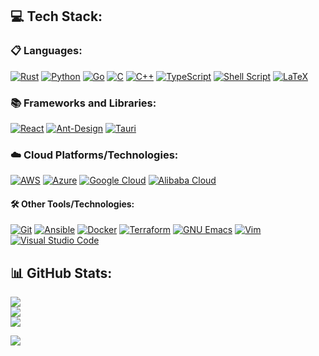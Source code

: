 ## 💻 Tech Stack:
### 📋 Languages:
[![Rust](https://img.shields.io/badge/rust-F7F7F7.svg?style=for-the-badge&logo=rust&logoColor=F74B00)](https://www.rust-lang.org/)
[![Python](https://img.shields.io/badge/python-F7F7F7?style=for-the-badge&logo=python&logoColor=ffdd54)](https://www.python.org/)
[![Go](https://img.shields.io/badge/go-F7F7F7.svg?style=for-the-badge&logo=go&logoColor=00ADD8)](https://go.dev/)
[![C](https://img.shields.io/badge/c-F7F7F7.svg?style=for-the-badge&logo=c&logoColor=00599C)](https://www.iso.org/standard/74528.html)
[![C++](https://img.shields.io/badge/c++-F7F7F7.svg?style=for-the-badge&logo=c%2B%2B&logoColor=00599C)](https://isocpp.org/)
[![TypeScript](https://img.shields.io/badge/typescript-F7F7F7.svg?style=for-the-badge&logo=typescript&logoColor=3178C6)](https://www.typescriptlang.org/)
[![Shell Script](https://img.shields.io/badge/shell_script-F7F7F7.svg?style=for-the-badge&logo=gnu-bash&logoColor=black)](https://www.gnu.org/software/bash/)
[![LaTeX](https://img.shields.io/badge/latex-F7F7F7.svg?style=for-the-badge&logo=latex&logoColor=008080)](https://www.latex-project.org/)

### 📚 Frameworks and Libraries:
[![React](https://img.shields.io/badge/react-F7F7F7.svg?style=for-the-badge&logo=react&logoColor=%2361DAFB)](https://react.dev/)
[![Ant-Design](https://img.shields.io/badge/-AntDesign-F7F7F7?style=for-the-badge&logo=ant-design&logoColor=0170FE)](https://ant.design/)
[![Tauri](https://img.shields.io/badge/tauri-F7F7F7.svg?style=for-the-badge&logo=tauri&logoColor=FFC131)](https://tauri.app/)

### ☁️ Cloud Platforms/Technologies:
[![AWS](https://img.shields.io/badge/AWS-F7F7F7.svg?style=for-the-badge&logo=amazon-aws&logoColor=FF9900)](https://aws.amazon.com/)
[![Azure](https://img.shields.io/badge/azure-F7F7F7.svg?style=for-the-badge&logo=microsoftazure&logoColor=0072C6)](https://azure.microsoft.com/)
[![Google Cloud](https://img.shields.io/badge/GoogleCloud-F7F7F7.svg?style=for-the-badge&logo=google-cloud&logoColor=4285F4)](https://cloud.google.com/)
[![Alibaba Cloud](https://img.shields.io/badge/AlibabaCloud-F7F7F7.svg?style=for-the-badge&logo=alibabacloud&logoColor=FF6701)](https://www.alibabacloud.com/)

#### 🛠️ Other Tools/Technologies:
[![Git](https://img.shields.io/badge/git-F7F7F7.svg?style=for-the-badge&logo=git&logoColor=F05033)](https://git-scm.com/)
[![Ansible](https://img.shields.io/badge/ansible-F7F7F7.svg?style=for-the-badge&logo=ansible&logoColor=black)](https://www.ansible.com/)
[![Docker](https://img.shields.io/badge/docker-F7F7F7.svg?style=for-the-badge&logo=docker&logoColor=0DB7ED)](https://www.docker.com/)
[![Terraform](https://img.shields.io/badge/terraform-F7F7F7.svg?style=for-the-badge&logo=terraform&logoColor=5835CC)](https://www.terraform.io/)
[![GNU Emacs](https://img.shields.io/badge/GNU%20Emacs-F7F7F7.svg?&style=for-the-badge&logo=gnu-emacs&logoColor=7F5AB6)](https://www.gnu.org/s/emacs/)
[![Vim](https://img.shields.io/badge/VIM-F7F7F7.svg?style=for-the-badge&logo=vim&logoColor=11AB00)](https://www.vim.org/)
[![Visual Studio Code](https://img.shields.io/badge/Visual%20Studio%20Code-F7F7F7.svg?style=for-the-badge&logo=visual-studio-code&logoColor=0078D7)](https://code.visualstudio.com/)


## 📊 GitHub Stats:
![](https://github-readme-stats.vercel.app/api?username=nikhil-prabhu&theme=swift&hide_border=true&include_all_commits=false&count_private=false)<br/>
![](https://github-readme-streak-stats.herokuapp.com/?user=nikhil-prabhu&theme=swift&hide_border=true)<br/>
![](https://github-readme-stats.vercel.app/api/top-langs/?username=nikhil-prabhu&theme=swift&hide_border=true&include_all_commits=false&count_private=false&layout=compact)

[![](https://visitcount.itsvg.in/api?id=nikhil-prabhu&icon=5&color=9)](https://visitcount.itsvg.in)

<!-- Proudly created with GPRM ( https://gprm.itsvg.in ) -->
